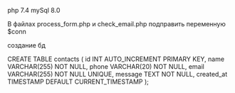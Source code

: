php 7.4
mySql 8.0

В файлах process_form.php и check_email.php подправить переменную $conn

создание бд

CREATE TABLE contacts (
    id INT AUTO_INCREMENT PRIMARY KEY,
    name VARCHAR(255) NOT NULL,
    phone VARCHAR(20) NOT NULL,
    email VARCHAR(255) NOT NULL UNIQUE,
    message TEXT NOT NULL,
    created_at TIMESTAMP DEFAULT CURRENT_TIMESTAMP
); 

